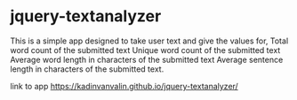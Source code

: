# jquery-textanalyzer

This is a simple app designed to take user text and give the values for,
Total word count of the submitted text
Unique word count of the submitted text
Average word length in characters of the submitted text
Average sentence length in characters of the submitted text.



link to app https://kadinvanvalin.github.io/jquery-textanalyzer/
